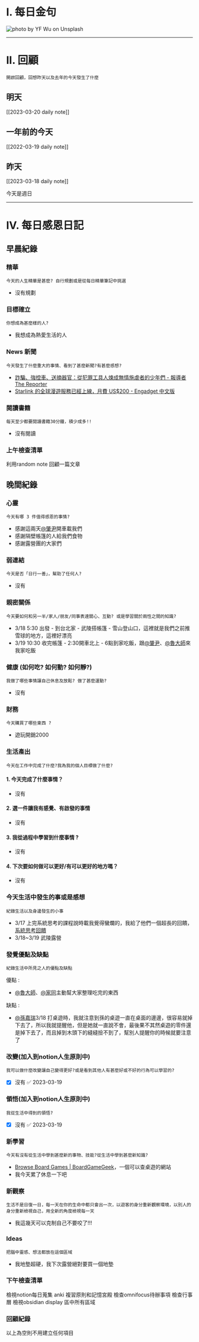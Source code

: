 # I. 每日金句
![photo by YF Wu on Unsplash](https://images.unsplash.com/photo-1677130996191-ca7bf9ae24cc?crop=entropy&cs=tinysrgb&fm=jpg&ixid=MnwzNjM5Nzd8MHwxfHJhbmRvbXx8fHx8fHx8fDE2NzkyMzQ0ODk&ixlib=rb-4.0.3&q=80&w=1920&h=1080) 

---

# II. 回顧
```note-brown
開啟回顧，回想昨天以及去年的今天發生了什麼
```

## 明天
[[2023-03-20 daily note]]

## 一年前的今天
[[2022-03-19 daily note]]

## 昨天
[[2023-03-18 daily note]] 

今天是週日

---
# IV. 每日感恩日記
## 早晨紀錄
### 精華
```note-brown
今天的人生精華是甚麼? 自行規劃或是從每日精華筆記中挑選
```
- 沒有規劃

### 目標確立
```note-brown
你想成為甚麼樣的人?
```
- 我想成為熱愛生活的人

### News 新聞
```note-brown
今天發生了什麼重大的事情、看到了甚麼新聞?有甚麼感想?
```
- [詐騙、強控車、送摘器官：從犯罪工具人煉成無情施虐者的少年們 - 報導者 The Reporter](https://www.twreporter.org/a/human-trafficking-scam-gangs-and-violence-juvenile-delinquency)
- [Starlink 的全球漫遊服務已經上線，月費 US$200 - Engadget 中文版](https://chinese.engadget.com/starlink-for-rv-is-now-starlink-roam-010014473.html)

### 閱讀書籍
```note-brown
每天至少都要閱讀書籍30分鐘，積少成多!!
```
- 沒有閱讀

### 上午檢查清單
利用random note 回顧一篇文章

## 晚間紀錄
### 心靈
```note-brown
今天有哪 3 件值得感恩的事情?
```
- 感謝這兩天[@肇尹](@肇尹)開車載我們
- 感謝隔壁帳篷的人給我們食物
- 感謝露營團的大家們

### 弱連結
```note-brown
今天是否「日行一善」，幫助了任何人?
```
- 沒有

### 親密關係
```note-brown
今天要如何和另一半/家人/朋友/同事表達關心、互動? 或是學習關於兩性之間的知識?
```
- 3/18 5:30 出發 - 到台北家 - 武陵搭帳篷 - 雪山登山口，這裡就是我們之前推雪球的地方，這裡好漂亮
- 3/19 10:30 收完帳篷 - 2:30開車北上 - 6點到家吃飯，跟[@肇尹](@肇尹)、[@魯大師](@魯大師)來我家吃飯

### 健康 (如何吃? 如何動? 如何靜?)
```note-brown
我做了哪些事情讓自己休息及放鬆? 做了甚麼運動?
```
- 沒有

### 財務
```note-brown
今天購買了哪些東西 ?
```
- 遊玩開銷2000

### 生活產出
```note-brown
今天在工作中完成了什麼?我為我的個人目標做了什麼?
```
#### 1. 今天完成了什麼事情？ 
- 沒有

#### 2. 選一件讓我有感覺、有啟發的事情 
- 沒有

#### 3. 我從過程中學習到什麼事情 ? 
- 沒有

#### 4. 下次要如何做可以更好/有可以更好的地方嗎？
- 沒有

### 今天生活中發生的事或是感想
```note-brown
紀錄生活以及身邊發生的小事
```
- 3/17 上完系統思考的課程說時載我覺得蠻爛的，我給了他們一個超長的回饋，[系統思考回饋](系統思考回饋.md)
- 3/18~3/19 武陵露營

### 發覺優點及缺點
```note-brown
紀錄生活中所見之人的優點及缺點
```
優點 : 
- [@魯大師](@魯大師)、[@家同](@家同)主動幫大家整理吃完的東西

缺點 : 
- [@孫嘉瑞](@孫嘉瑞)3/18 打桌遊時，我就注意到孫的桌遊一直在桌面的邊邊，很容易就掉下去了，所以我就提醒他，但是她就一直說不會，最後果不其然桌遊的零件還是掉下去了，而且掉到木頭下的縫縫撿不到了，幫別人提醒你的時候就要注意了

### 改變(加入到notion人生原則中)
```note-brown
我可以做什麼改變讓自己變得更好?或是看到其他人有甚麼好或不好的行為可以學習的?
```
- [x] 沒有 ✅ 2023-03-19

### 領悟(加入到notion人生原則中)
```note-brown
我從生活中得到的領悟?
```
- [x] 沒有 ✅ 2023-03-19

### 新學習
```note-brown
今天有沒有從生活中學到甚麼新的事物、技能?從生活中學到甚麼新知識?
```
- [Browse Board Games | BoardGameGeek](https://boardgamegeek.com/browse/boardgame)，一個可以查桌遊的網站
- 我今天累了休息一下吧

### 新觀察
```note-brown
生活不是日復一日，每一天在你的生命中都只會出一次，以遊客的身分重新觀察環境，以別人的身分重新檢視自己，用全新的角度檢視每一天
```
- 我這幾天可以克制自己不要咬了!!!

### Ideas
```note-brown
把腦中靈感、想法都放在這個區域
```
- 我地墊超硬，我下次露營絕對要買一個地墊

### 下午檢查清單
檢視notion每日蒐集
anki 複習原則和記憶宮殿
檢查omnifocus待辦事項
檢查行事曆
檢視obsidian display 區中所有區域

### 回顧紀錄


以上為空則不用建立任何項目



